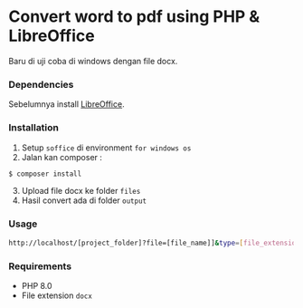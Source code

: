 # Convert word to pdf using PHP & LibreOffice
Baru di uji coba di windows dengan file docx.

### Dependencies
Sebelumnya install [LibreOffice](http://www.libreoffice.org/).

### Installation
1. Setup `soffice` di environment `for windows os`
2. Jalan kan composer :
```bash
$ composer install
```
3. Upload file docx ke folder `files`
4. Hasil convert ada di folder `output`

### Usage
```bash
http://localhost/[project_folder]?file=[file_name]]&type=[file_extension]
```

### Requirements
- PHP 8.0
- File extension `docx`
